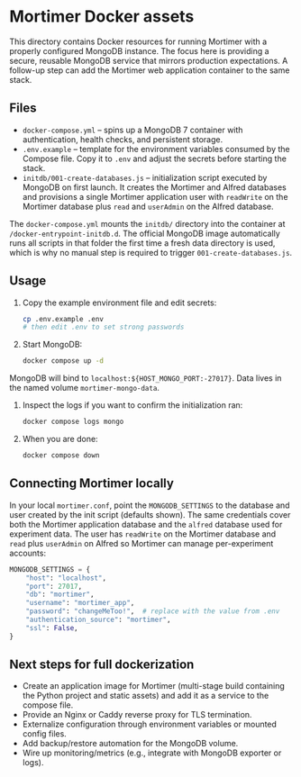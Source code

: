 # Mortimer Docker assets

This directory contains Docker resources for running Mortimer with a properly
configured MongoDB instance. The focus here is providing a secure, reusable
MongoDB service that mirrors production expectations. A follow-up step can add
the Mortimer web application container to the same stack.

## Files

- `docker-compose.yml` – spins up a MongoDB 7 container with authentication,
  health checks, and persistent storage.
- `.env.example` – template for the environment variables consumed by the
  Compose file. Copy it to `.env` and adjust the secrets before starting the
  stack.
- `initdb/001-create-databases.js` – initialization script executed by MongoDB
  on first launch. It creates the Mortimer and Alfred databases and provisions
  a single Mortimer application user with `readWrite` on the Mortimer database
  plus `read` and `userAdmin` on the Alfred database.

The `docker-compose.yml` mounts the `initdb/` directory into the container at
`/docker-entrypoint-initdb.d`. The official MongoDB image automatically runs all
scripts in that folder the first time a fresh data directory is used, which is
why no manual step is required to trigger `001-create-databases.js`.

## Usage

1. Copy the example environment file and edit secrets:

   ```bash
   cp .env.example .env
   # then edit .env to set strong passwords
   ```

1. Start MongoDB:

   ```bash
   docker compose up -d
   ```

  MongoDB will bind to `localhost:${HOST_MONGO_PORT:-27017}`. Data lives in the
  named volume `mortimer-mongo-data`.

1. Inspect the logs if you want to confirm the initialization ran:

   ```bash
   docker compose logs mongo
   ```

1. When you are done:

   ```bash
   docker compose down
   ```

## Connecting Mortimer locally

In your local `mortimer.conf`, point the `MONGODB_SETTINGS` to the database and
user created by the init script (defaults shown). The same credentials cover
both the Mortimer application database and the `alfred` database used for
experiment data. The user has `readWrite` on the Mortimer database and `read`
plus `userAdmin` on Alfred so Mortimer can manage per-experiment accounts:

```python
MONGODB_SETTINGS = {
    "host": "localhost",
    "port": 27017,
    "db": "mortimer",
    "username": "mortimer_app",
    "password": "changeMeToo!",  # replace with the value from .env
    "authentication_source": "mortimer",
    "ssl": False,
}
```

## Next steps for full dockerization

- Create an application image for Mortimer (multi-stage build containing the
  Python project and static assets) and add it as a service to the compose file.
- Provide an Nginx or Caddy reverse proxy for TLS termination.
- Externalize configuration through environment variables or mounted config
  files.
- Add backup/restore automation for the MongoDB volume.
- Wire up monitoring/metrics (e.g., integrate with MongoDB exporter or logs).
